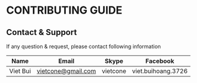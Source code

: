 # CONTRIBUTING GUIDE

## Contact & Support

If any question & request, please contact following information

| Name     | Email              | Skype     | Facebook           |
|----------|--------------------|-----------|--------------------|
| Viet Bui | vietcone@gmail.com | vietcone  | viet.buihoang.3726 |